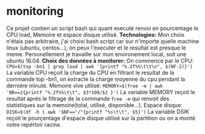 # monitoring
Ce projet contien un script bash qui quant executé renvoi en pourcentage le CPU load, Memoire et espace disque utilisé.
**Technologies:**
Mon choix n'étais pas arbitraire, j'ai choisi bash script car sur n'importe quelle machine linux (ubuntu, centos...), on peux l'executer et le resultat est presque le meme.
Personellement je travaille sur mon environement local, soit une ubuntu 16.04.
**Choix des données à monitorer:**
On commence par le CPU:
`CPU=$(top -bn1 | grep load | awk '{printf "%.2f%%\t\t\n", $(NF-2)}')`
La variable CPU reçoit la charge du CPU en filtrant le resultat de la commande top -bn1, on extracte la charge moyenne du cpu pendant la derniére minute. 
Memoire vive utilisé:
`MEMORY=$(free -m | awk 'NR==2{printf "%.2f%%\t\t", $3*100/$2 }')`
La variable MEMORY reçoit le resultat aprés le filtrage de la commande
`free -m` qui renvoit des statistiques sur la memoire(total, utilisé, disponible...). 
Espace disque:
`DISK=$(df -h | awk '$NF=="/"{printf "%s\t\t", $5}')`
La variable DSIK reçoit le pourçentage d'espace disque utilisé sur la partition ou on a monté notre repértoir racine.

